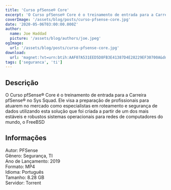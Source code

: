```yaml
---
title: 'Curso pfSense® Core'
excerpt: 'O Curso pfSense® Core é o treinamento de entrada para a Carreira pfSense® no Sys Squad. Ele visa a preparação de profissionais para atuarem no mercado como especialistas em roteamento e segurança de dados utilizando esta solução que foi criada a partir de um dos mais estáveis e robustos si'
coverImage: '/assets/blog/posts/curso-pfsense-core.jpg'
date: '2020-05-06T03:00:00.000Z'
author:
  name: Joe Haddad
  picture: '/assets/blog/authors/joe.jpeg'
ogImage:
  url: '/assets/blog/posts/curso-pfsense-core.jpg'
download:
  url: 'magnet:?xt=urn:btih:AAF07A531EED5D8FB3E41387D4E28229EF30700A&dn=PFSENSE%20CORE&tr=udp%3a%2f%2ftracker.openbittorrent.com%3a1337%2fannounce&tr=udp%3a%2f%2ftracker.opentrackr.org%3a1337%2fannounce'
tags: ['seguranca', 'ti']
---
```

<h2>Descrição</h2>
<p></p><p>O Curso pfSense® Core é o treinamento de entrada para a Carreira pfSense® no Sys Squad. Ele visa a preparação de profissionais para atuarem no mercado como especialistas em roteamento e segurança de dados utilizando esta solução que foi criada a partir de um dos mais estáveis e robustos sistemas operacionais para redes de computadores do mundo, o FreeBSD</p><h2>Informações</h2><p>Autor: PFSense<br/>Gênero: Segurança, TI<br/>Ano de Lançamento: 2019<br/>Formato: MP4<br/>Idioma: Português<br/>Tamanho: 8.28 GB<br/>Servidor: Torrent</p>